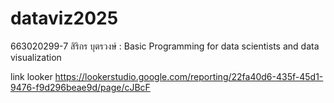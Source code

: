 # dataviz2025
663020299-7 สิริกร บุตรวงษ์  : Basic Programming for data scientists and data visualization

link looker
https://lookerstudio.google.com/reporting/22fa40d6-435f-45d1-9476-f9d296beae9d/page/cJBcF 
